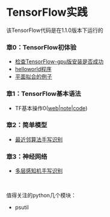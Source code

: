 # TensorFlow实践
该TensorFlow代码是在1.1.0版本下运行的

### 章0：TensorFlow初体验

- [检查TensorFlow-gpu版安装是否成功](./codes/0/0_check_gpu.py)
- [helloworld程序](./codes/0/0_helloworld.py)
- [平面拟合的例子](./codes/0/0_try.py)

###  章1：TensorFlow基本语法 

- TF基本操作0([web]()|[note](./notes/1_basic_operations.ipynb)|[code](./codes/1/))

### 章2：简单模型

- [最近邻算法手写识别](./notes/2_nearest_neighbor.ipynb)

### 章3：神经网络

- [多层感知机手写识别](./notes/3_multilayer_perceptron.ipynb)

  ​


值得关注的python几个模块：
- psutil
